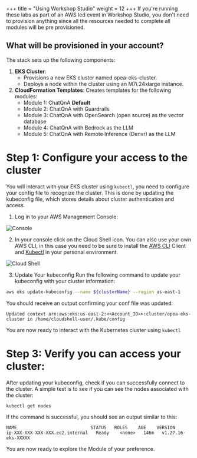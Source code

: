 +++
title = "Using Workshop Studio"
weight = 12
+++
If you're  running these labs as part of an AWS led event in Workshop Studio, you don't need to provision anything since all the resources needed to complete all modules will be pre provisioned.

## What will be provisioned in your account?
The stack sets up the following components:

1. **EKS Cluster**:
    -   Provisions a new EKS cluster named opea-eks-cluster.
    -   Deploys a node within the cluster using an M7i.24xlarge instance.
2. **CloudFormation Templates**:
Creates templates for the following modules:
    -   Module 1: ChatQnA **Default**
    -   Module 2: ChatQnA with Guardrails
    -   Module 3: ChatQnA with OpenSearch (open source) as the vector database
    -   Module 4: ChatQnA with Bedrock as the LLM
    -   Module 5: ChatQnA with Remote Inference (Denvr) as the LLM

# Step 1: Configure your access to the cluster

You will interact with your EKS cluster using `kubectl`, you need to configure your config file to recognize the cluster. This is done by updating the kubeconfig file, which stores details about cluster authentication and access.

1.  Log in to your AWS Management Console:

![Console](/images/console.png)
 
2. In your console click on the Cloud Shell icon. You can also use your own AWS CLI, in this case you need to be sure to install the [AWS CLI](https://docs.aws.amazon.com/cli/latest/userguide/getting-started-install.html) Client and [Kubectl](https://kubernetes.io/docs/tasks/tools/) in your personal environment. 

![Cloud Shell](/images/cloudshell.png)

3. Update Your kubeconfig
Run the following command to update your kubeconfig with your cluster information:

```bash
aws eks update-kubeconfig --name ${clusterName} --region us-east-1
```

You should receive an output confirming your conf file was updated:

```
Updated context arn:aws:eks:us-east-2:<<Account_ID>>:cluster/opea-eks-cluster in /home/cloudshell-user/.kube/config
```

You are now ready to interact with the Kubernetes cluster using `kubectl`

# Step 3: Verify you can access your cluster:
After updating your kubeconfig, check if you can successfully connect to the cluster. A simple test is to see if you can see the nodes associated with the cluster:

```bash
kubectl get nodes
```

If the command is successful, you should see an output similar to this:

```
NAME                            STATUS   ROLES    AGE    VERSION
ip-XXX-XXX-XXX-XXX.ec2.internal   Ready    <none>   146m   v1.27.16-eks-XXXXX
``` 

You are now ready to explore the Module of your preference.